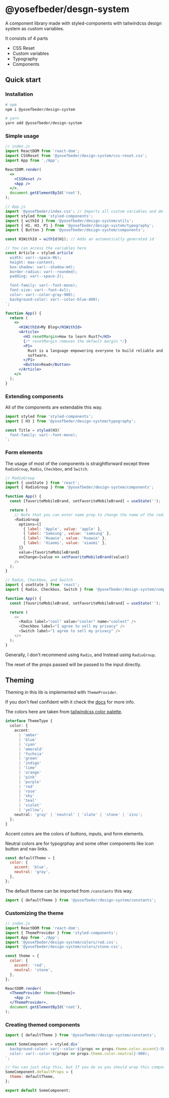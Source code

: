 # @yosefbeder/desgn-system

A component library made with styled-components with tailwindcss design system as custom variables.

It consists of 4 parts

- CSS Reset
- Custom variables
- Typography
- Components

## Quick start

### Installation

```bash
# npm
npm i @yosefbeder/design-system

# yarn
yarn add @yosefbeder/design-system
```

### Simple usage

```jsx
// index.js
import ReactDOM from 'react-dom';
import CSSReset from '@yosefbeder/design-system/css-reset.css';
import App from './App';

ReactDOM.render(
  <>
    <CSSReset />
    <App />
  </>,
  document.getElementById('root'),
);
```

```jsx
// App.js
import '@yosefbeder/index.css'; // Imports all custom variables and default colors (blue, and gray).
import styled from 'styled-components';
import { withId } from '@yosefbeder/design-system/utils';
import { H1, H3, P1 } from '@yosefbeder/design-system/typography';
import { Button } from '@yosefbeder/design-system/components';

const H1WithId = withId(H1); // Adds an automatically generated id

// You can access the variables here
const Article = styled.article`
  width: var(--space-96);
  height: max-content;
  box-shadow: var(--shadow-md);
  border-radius: var(--rounded);
  padding: var(--space-2);

  font-family: var(--font-mono);
  font-size: var(--font-4xl);
  color: var(--color-gray-900);
  background-color: var(--color-blue-400);
`;

function App() {
  return (
    <>
      <H1WithId>My Blog</H1WithId>
      <Article>
        <H3 resetMargin>How to learn Rust?</H3>
        {/* resetMargin removes the default margin */}
        <P1>
          Rust is a language empowering everyone to build reliable and efficient
          software.
        </P1>
        <Button>Read</Button>
      </Article>
    </>
  );
}
```

### Extending components

All of the components are extendable this way.

```jsx
import styled from 'styled-components';
import { H3 } from '@yosefbeder/design-system/typography';

const Title = styled(H3)`
  font-family: var(--font-mono);
`;
```

### Form elements

The usage of most of the components is straightforward except three `RadioGroup`, `Radio`, `Checkbox`, and `Switch`.

```js
// RadioGroup
import { useState } from 'react';
import { RadioGroup } from '@yosefbeder/design-system/components';

function App() {
  const [favoriteMobileBrand, setFavoriteMobileBrand] = useState('');

  return (
    // Note that you can enter name prop to change the name of the radio group, but If you didn't It will be randomly generated
    <RadioGroup
      options={[
        { label: 'Apple', value: 'apple' },
        { label: 'Samsung', value: 'samsung' },
        { label: 'Huawie', value: 'huawie' },
        { label: 'Xiaomi', value: 'xiaomi' },
      ]}
      value={favoriteMobileBrand}
      onChange={value => setFavoriteMobileBrand(value)}
    />
  );
}
```

```js
// Radio, Checkbox, and Switch
import { useState } from 'react';
import { Radio, Checkbox, Switch } from '@yosefbeder/design-system/components';

function App() {
  const [favoriteMobileBrand, setFavoriteMobileBrand] = useState('');

  return (
    <>
      <Radio label="cool" value="cooler" name="coolest" />
      <Checkbox label="I agree to sell my privacy" />
      <Switch label="I agree to sell my privacy" />
    </>
  );
}
```

Generally, I don't recommend using `Radio`, and Instead using `RadioGroup`.

The reset of the props passed will be passed to the input directly.

## Theming

Theming in this lib is implemented with `ThemeProvider`.

If you don't feel confident with it check the [docs](https://styled-components.com/docs/advanced#theming) for more info.

The colors here are taken from [tailwindcss color palette](https://tailwindcss.com/docs/customizing-colors#color-palette-reference).

```ts
interface ThemeType {
  color: {
    accent:
      | 'amber'
      | 'blue'
      | 'cyan'
      | 'emerald'
      | 'fuchsia'
      | 'green'
      | 'indigo'
      | 'lime'
      | 'orange'
      | 'pink'
      | 'purple'
      | 'red'
      | 'rose'
      | 'sky'
      | 'teal'
      | 'violet'
      | 'yellow';
    neutral: 'gray' | 'neutral' | 'slate' | 'stone' | 'zinc';
  };
}
```

Accent colors are the colors of buttons, inputs, and form elements.

Neutral colors are for typogrphay and some other components like icon button and nav links.

```js
const defaultTheme = {
  color: {
    accent: 'blue',
    neutral: 'gray',
  },
};
```

The default theme can be imported from `/constants` this way.

```js
import { defaultTheme } from '@yosefbeder/design-system/constants';
```

### Customizing the theme

```jsx
// index.js
import ReactDOM from 'react-dom';
import { ThemeProvider } from 'styled-components';
import App from './App';
import '@yosefbeder/design-system/colors/red.css';
import '@yosefbeder/design-system/colors/stone.css';

const theme = {
  color: {
    accent: 'red',
    neutral: 'stone',
  },
};

ReactDOM.render(
  <ThemeProvider theme={theme}>
    <App />
  </ThemeProvider>,
  document.getElementById('root'),
);
```

### Creating themed components

```js
import { defaultTheme } from '@yosefbeder/design-system/constants';

const SomeComponent = styled.div`
  background-color: var(--color-${props => props.theme.color.accent}-50);
  color: var(--color-${props => props.theme.color.neutral}-900);
`;

// You can just skip this, but If you do so you should wrap this component inside ThemeProvider
SomeComponent.defaultProps = {
  theme: defaultTheme,
};

export default SomeComponent;
```

